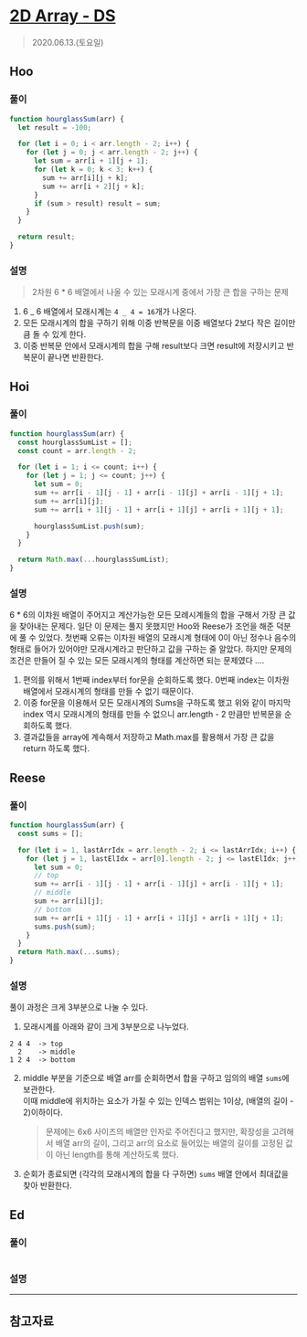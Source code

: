 # [2D Array - DS](https://www.hackerrank.com/challenges/2d-array/problem?h_l=interview&playlist_slugs%5B%5D=interview-preparation-kit&playlist_slugs%5B%5D=arrays)

> 2020.06.13.(토요일)

## Hoo

### 풀이

```js
function hourglassSum(arr) {
  let result = -100;

  for (let i = 0; i < arr.length - 2; i++) {
    for (let j = 0; j < arr.length - 2; j++) {
      let sum = arr[i + 1][j + 1];
      for (let k = 0; k < 3; k++) {
        sum += arr[i][j + k];
        sum += arr[i + 2][j + k];
      }
      if (sum > result) result = sum;
    }
  }

  return result;
}
```

### 설명

> 2차원 6 \* 6 배열에서 나올 수 있는 모래시계 중에서 가장 큰 합을 구하는 문제

1. 6 _ 6 배열에서 모래시계는 `4 _ 4 = 16`개가 나온다.
2. 모든 모래시계의 합을 구하기 위해 이중 반복문을 이중 배열보다 2보다 작은 길이만큼 돌 수 있게 한다.
3. 이중 반복문 안에서 모래시계의 합을 구해 result보다 크면 result에 저장시키고 반복문이 끝나면 반환한다.

## Hoi

### 풀이

```js
function hourglassSum(arr) {
  const hourglassSumList = [];
  const count = arr.length - 2;

  for (let i = 1; i <= count; i++) {
    for (let j = 1; j <= count; j++) {
      let sum = 0;
      sum += arr[i - 1][j - 1] + arr[i - 1][j] + arr[i - 1][j + 1];
      sum += arr[i][j];
      sum += arr[i + 1][j - 1] + arr[i + 1][j] + arr[i + 1][j + 1];

      hourglassSumList.push(sum);
    }
  }

  return Math.max(...hourglassSumList);
}
```

### 설명

6 \* 6의 이챠원 배열이 주어지고 계산가능한 모든 모례시계들의 합을 구해서 가장 큰 값을 찾아내는 문제다.
일단 이 문제는 풀지 못했지만 Hoo와 Reese가 조언을 해준 덕분에 풀 수 있었다.
첫번째 오류는 이차원 배열의 모래시계 형태에 0이 아닌 정수나 음수의 형태로 들어가 있어야만 모래시계라고 판단하고 값을 구하는 줄 알았다.
하지만 문제의 조건은 만들어 질 수 있는 모든 모래시계의 형태를 계산하면 되는 문제였다 ....

1. 편의를 위해서 1번째 index부터 for문을 순회하도록 했다. 0번째 index는 이차원 배열에서 모래시계의 형태를 만들 수 없기 때문이다.
2. 이중 for문을 이용해서 모든 모래시계의 Sums을 구하도록 했고 위와 같이 마지막 index 역시 모래시계의 형태를 만들 수 없으니 arr.length - 2 만큼만 반복문을 순회하도록 했다.
3. 결과값들을 array에 계속해서 저장하고 Math.max를 활용해서 가장 큰 값을 return 하도록 했다.

## Reese

### 풀이

```js
function hourglassSum(arr) {
  const sums = [];

  for (let i = 1, lastArrIdx = arr.length - 2; i <= lastArrIdx; i++) {
    for (let j = 1, lastElIdx = arr[0].length - 2; j <= lastElIdx; j++) {
      let sum = 0;
      // top
      sum += arr[i - 1][j - 1] + arr[i - 1][j] + arr[i - 1][j + 1];
      // middle
      sum += arr[i][j];
      // bottom
      sum += arr[i + 1][j - 1] + arr[i + 1][j] + arr[i + 1][j + 1];
      sums.push(sum);
    }
  }
  return Math.max(...sums);
}
```

### 설명

풀이 과정은 크게 3부분으로 나눌 수 있다.

1. 모래시계를 아래와 같이 크게 3부분으로 나누었다.

```
2 4 4  -> top
  2    -> middle
1 2 4  -> bottom
```

2. middle 부분을 기준으로 배열 arr를 순회하면서 합을 구하고 임의의 배열 `sums`에 보관한다.<br />이때 middle에 위치하는 요소가 가질 수 있는 인덱스 범위는 1이상, (배열의 길이 - 2)이하이다.

   > 문제에는 6x6 사이즈의 배열만 인자로 주어진다고 했지만, 확장성을 고려해서 배열 arr의 길이, 그리고 arr의 요소로 들어있는 배열의 길이를 고정된 값이 아닌 length를 통해 계산하도록 했다.

3. 순회가 종료되면 (각각의 모래시계의 합을 다 구하면) `sums` 배열 안에서 최대값을 찾아 반환한다.

## Ed

### 풀이

```js
```

### 설명

---

## 참고자료
